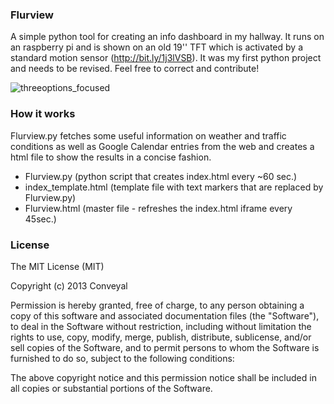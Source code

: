 ### Flurview
A simple python tool for creating an info dashboard in my hallway. It runs on an raspberry pi and is shown on an old 19'' TFT which is activated by a standard motion sensor (http://bit.ly/1j3lVSB).
It was my first python project and needs to be revised. Feel free to correct and contribute!

![threeoptions_focused](https://dl.dropboxusercontent.com/u/2193334/Screenshot_Flurview.png)

### How it works

Flurview.py fetches some useful information on weather and traffic conditions as well as Google Calendar entries from the web and creates a html file to show the results in a concise fashion.

- Flurview.py (python script that creates index.html every ~60 sec.)
- index_template.html (template file with text markers that are replaced by Flurview.py)
- Flurview.html (master file - refreshes the index.html iframe every 45sec.)

### License

The MIT License (MIT)

Copyright (c) 2013 Conveyal

Permission is hereby granted, free of charge, to any person obtaining a copy of
this software and associated documentation files (the "Software"), to deal in
the Software without restriction, including without limitation the rights to
use, copy, modify, merge, publish, distribute, sublicense, and/or sell copies of
the Software, and to permit persons to whom the Software is furnished to do so,
subject to the following conditions:

The above copyright notice and this permission notice shall be included in all
copies or substantial portions of the Software.
